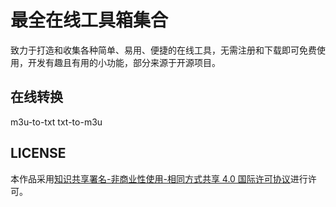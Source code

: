 # 最全在线工具箱集合

致力于打造和收集各种简单、易用、便捷的在线工具，无需注册和下载即可免费使用，开发有趣且有用的小功能，部分来源于开源项目。


## 在线转换

m3u-to-txt
txt-to-m3u


## LICENSE

本作品采用[知识共享署名-非商业性使用-相同方式共享 4.0 国际许可协议](https://creativecommons.org/licenses/by-nc-sa/4.0/)进行许可。
